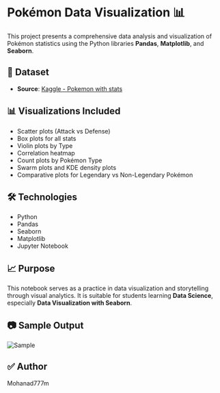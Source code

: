 # Pokémon Data Visualization 📊

This project presents a comprehensive data analysis and visualization of Pokémon statistics using the Python libraries **Pandas**, **Matplotlib**, and **Seaborn**.

## 📁 Dataset
- **Source**: [Kaggle - Pokemon with stats](https://www.kaggle.com/datasets/abcsds/pokemon)

## 📊 Visualizations Included
- Scatter plots (Attack vs Defense)
- Box plots for all stats
- Violin plots by Type
- Correlation heatmap
- Count plots by Pokémon Type
- Swarm plots and KDE density plots
- Comparative plots for Legendary vs Non-Legendary Pokémon

## 🛠 Technologies
- Python
- Pandas
- Seaborn
- Matplotlib
- Jupyter Notebook

## 📈 Purpose
This notebook serves as a practice in data visualization and storytelling through visual analytics. It is suitable for students learning **Data Science**, especially **Data Visualization with Seaborn**.

## 📷 Sample Output

![Sample](https://upload.wikimedia.org/wikipedia/commons/thumb/f/f6/Pokémon_logo.svg/2560px-Pokémon_logo.svg.png)

## ✅ Author
Mohanad777m
